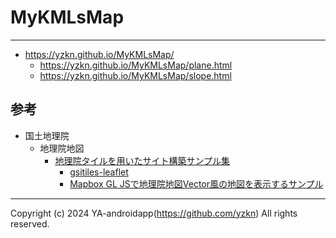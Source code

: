 # MyKMLsMap

---

- https://yzkn.github.io/MyKMLsMap/
  - https://yzkn.github.io/MyKMLsMap/plane.html
  - https://yzkn.github.io/MyKMLsMap/slope.html

## 参考

- 国土地理院
  - 地理院地図
    - [地理院タイルを用いたサイト構築サンプル集](https://maps.gsi.go.jp/development/sample.html)
      - [gsitiles-leaflet](https://github.com/gsi-cyberjapan/gsitiles-leaflet)
      - [Mapbox GL JSで地理院地図Vector風の地図を表示するサンプル](https://github.com/gsi-cyberjapan/gsivectortile-mapbox-gl-js)

---

Copyright (c) 2024 YA-androidapp(https://github.com/yzkn) All rights reserved.
